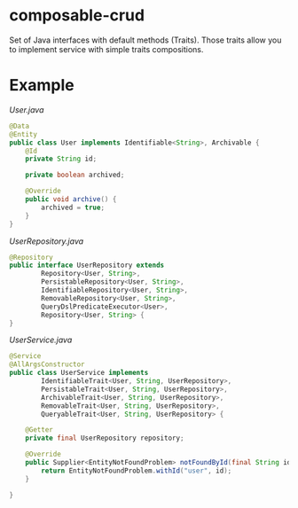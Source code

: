 # composable-crud

Set of Java interfaces with default methods (Traits).
Those traits allow you to implement service with simple traits compositions.


# Example

*User.java*
```java
@Data
@Entity
public class User implements Identifiable<String>, Archivable {
    @Id
    private String id;

    private boolean archived;

    @Override
    public void archive() {
        archived = true;
    }
}
```

*UserRepository.java*

```java
@Repository
public interface UserRepository extends
        Repository<User, String>,
        PersistableRepository<User, String>,
        IdentifiableRepository<User, String>,
        RemovableRepository<User, String>,
        QueryDslPredicateExecutor<User>, 
        Repository<User, String> {
}
```

*UserService.java*
```java
@Service
@AllArgsConstructor
public class UserService implements
        IdentifiableTrait<User, String, UserRepository>,
        PersistableTrait<User, String, UserRepository>,
        ArchivableTrait<User, String, UserRepository>,
        RemovableTrait<User, String, UserRepository>,
        QueryableTrait<User, String, UserRepository> {

    @Getter
    private final UserRepository repository;

    @Override
    public Supplier<EntityNotFoundProblem> notFoundById(final String id) {
        return EntityNotFoundProblem.withId("user", id);
    }

}
``` 
